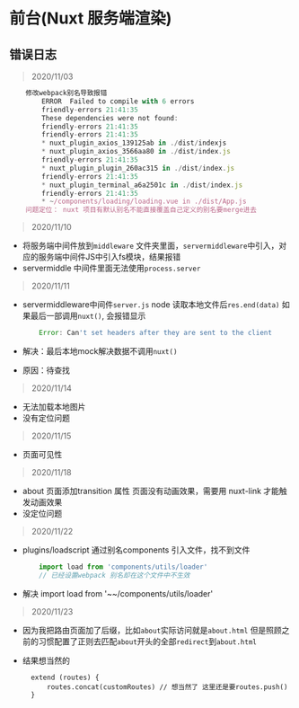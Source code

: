 # 前台(Nuxt 服务端渲染)

## 错误日志

> 2020/11/03

```js
    修改webpack别名导致报错
        ERROR  Failed to compile with 6 errors
        friendly-errors 21:41:35
        These dependencies were not found:
        friendly-errors 21:41:35
        friendly-errors 21:41:35
        * nuxt_plugin_axios_139125ab in ./dist/indexjs
        * nuxt_plugin_axios_3566aa80 in ./dist/index.js
        friendly-errors 21:41:35
        * nuxt_plugin_plugin_260ac315 in ./dist/index.js
        friendly-errors 21:41:35
        * nuxt_plugin_terminal_a6a2501c in ./dist/index.js
        friendly-errors 21:41:35
        * ~/components/loading/loading.vue in ./dist/App.js
    问题定位： nuxt 项目有默认别名不能直接覆盖自己定义的别名要merge进去  
```

>2020/11/10

+ 将服务端中间件放到`middleware` 文件夹里面，`servermiddleware`中引入，对应的服务端中间件JS中引入fs模块，结果报错
+ servermiddle 中间件里面无法使用`process.server`

>2020/11/11

+ servermiddleware中间件`server.js` node 读取本地文件后`res.end(data)` 如果最后一部调用`nuxt()`, 会报错显示

    ```js
        Error: Can't set headers after they are sent to the client
    ```

+ 解决：最后本地mock解决数据不调用`nuxt()`
+ 原因：待查找

> 2020/11/14

+ 无法加载本地图片
+ 没有定位问题

> 2020/11/15

+ 页面可见性

> 2020/11/18

+ about 页面添加transition 属性 页面没有动画效果，需要用 nuxt-link 才能触发动画效果
+ 没定位问题

> 2020/11/22

+ plugins/loadscript 通过别名components 引入文件，找不到文件

    ```js
        import load from 'components/utils/loader'
        // 已经设置webpack 别名却在这个文件中不生效
    ```

+ 解决 import load from '~~/components/utils/loader'

> 2020/11/23

+ 因为我把路由页面加了后缀，比如`about`实际访问就是`about.html` 但是照顾之前的习惯配置了正则去匹配`about`开头的全部`redirect`到`about.html`
+ 结果想当然的

  ```JS
    extend (routes) {
        routes.concat(customRoutes) // 想当然了 这里还是要routes.push()
    }
  ```

